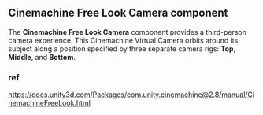##  Cinemachine Free Look Camera component 

The **Cinemachine Free Look Camera** component provides a third-person camera experience. This Cinemachine Virtual Camera orbits around its subject along a position specified by three separate camera rigs: **Top**, **Middle**, and **Bottom**.


### ref 
https://docs.unity3d.com/Packages/com.unity.cinemachine@2.8/manual/CinemachineFreeLook.html
